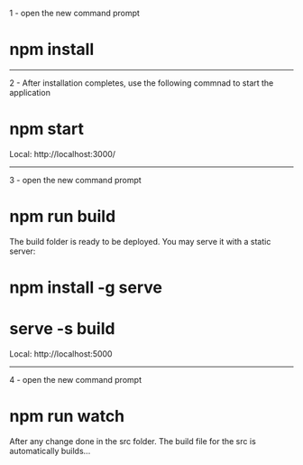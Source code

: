 1 - open the new command prompt

#     npm install

---------------------------------------

2 - After installation completes, use the following commnad to start the application

#      npm start

  Local:  http://localhost:3000/

---------------------------------------

3 - open the new command prompt

#      npm run build

The build folder is ready to be deployed.
You may serve it with a static server:

#      npm install -g serve

#      serve -s build

 Local:    http://localhost:5000

 ----------------------------------------

4 - open the new command prompt

#      npm run watch

After any change done in the src folder. The build file for the src is automatically builds...
